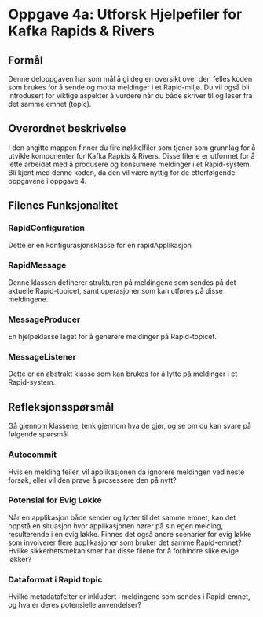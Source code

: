 # Oppgave 4a: Utforsk Hjelpefiler for Kafka Rapids & Rivers

## Formål
Denne deloppgaven har som mål å gi deg en oversikt over den felles koden som brukes for å sende og motta meldinger i et Rapid-miljø. 
Du vil også bli introdusert for viktige aspekter å vurdere når du både skriver til og leser fra det samme emnet (topic).

## Overordnet beskrivelse
I den angitte mappen finner du fire nøkkelfiler som tjener som grunnlag for å utvikle komponenter for Kafka Rapids & Rivers. 
Disse filene er utformet for å lette arbeidet med å produsere og konsumere meldinger i et Rapid-system. 
Bli kjent med denne koden, da den vil være nyttig for de etterfølgende oppgavene i oppgave 4.

## Filenes Funksjonalitet

### RapidConfiguration
Dette er en konfigurasjonsklasse for en rapidApplikasjon

### RapidMessage
Denne klassen definerer strukturen på meldingene som sendes på det aktuelle Rapid-topicet, samt operasjoner som kan utføres på disse meldingene.

### MessageProducer
En hjelpeklasse laget for å generere meldinger på Rapid-topicet.

### MessageListener
Dette er en abstrakt klasse som kan brukes for å lytte på meldinger i et Rapid-system.

## Refleksjonsspørsmål
Gå gjennom klassene, tenk gjennom hva de gjør, og se om du kan svare på følgende spørsmål

### Autocommit
Hvis en melding feiler, vil applikasjonen da ignorere meldingen ved neste forsøk, eller vil den prøve å prosessere den på nytt?

### Potensial for Evig Løkke
Når en applikasjon både sender og lytter til det samme emnet, kan det oppstå en situasjon hvor applikasjonen hører på sin egen melding, resulterende i en evig løkke. 
Finnes det også andre scenarier for evig løkke som involverer flere applikasjoner som bruker det samme Rapid-emnet? 
Hvilke sikkerhetsmekanismer har disse filene for å forhindre slike evige løkker?

### Dataformat i Rapid topic
Hvilke metadatafelter er inkludert i meldingene som sendes i Rapid-emnet, og hva er deres potensielle anvendelser?
